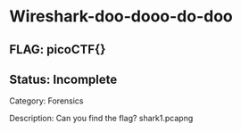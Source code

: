 # Wireshark-doo-dooo-do-doo

## FLAG: picoCTF{}

## Status: Incomplete

Category: Forensics

Description: Can you find the flag? shark1.pcapng
